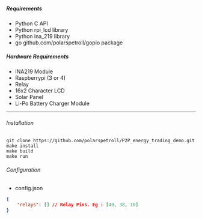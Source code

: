 ##### Requirements 

- Python C API
- Python rpi_lcd library
- Python ina_219 library
- go github.com/polarspetroll/gopio package


##### Hardware Requirements

- INA219 Module
- Raspberrypi (3 or 4)
- Relay
- 16x2 Character LCD
- Solar Panel
- Li-Po Battery Charger Module


---

###### Installation

```
git clone https://github.com/polarspetroll/P2P_energy_trading_demo.git
make install
make build
make run
```

###### Configuration

- config.json
```json
{
	"relays": [] // Relay Pins. Eg : [40, 38, 10]
}
```